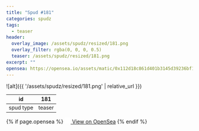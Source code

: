 ```yaml
---
title: "Spud #181"
categories: spudz
tags:
  - teaser
header:
  overlay_image: /assets/spudz/resized/181.png
  overlay_filter: rgba(0, 0, 0, 0.5)
  teaser: /assets/spudz/resized/181.png
excerpt: ""
opensea: https://opensea.io/assets/matic/0x112d18c861d401b3145d39236bf149f01e18beed/181
---
```

![alt]({{ '/assets/spudz/resized/181.png' | relative_url }})

| id | 181 |
|-|-|
| spud type | teaser |

{% if page.opensea %}
<a href="{{page.opensea}}" class="btn btn--info" onclick="window.open(this.href, '_blank'); return false;"><img src="/assets/images/opensea.svg" width="16px"><span>  View on OpenSea</span></a>
{% endif %}
